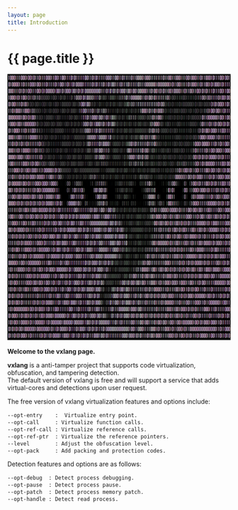 ```yaml
---
layout: page
title: Introduction
---
```


# {{ page.title }}

<div align="center">
   <a href="https://vxlang.github.io/">
      <img src="image/vxlang.gif" loop=infinite width="800" height="600" />
   </a>
</div>
  
**Welcome to the vxlang page.**
  
**vxlang** is a anti-tamper project that supports code virtualization, obfuscation, and tampering detection.   
The default version of vxlang is free and will support a service that adds virtual-cores and detections upon user request.  
  
The free version of vxlang virtualization features and options include:
```
--opt-entry    :  Virtualize entry point.
--opt-call     : Virtualize function calls.
--opt-ref-call : Virtualize reference calls.
--opt-ref-ptr  : Virtualize the reference pointers.
--level        : Adjust the obfuscation level.
--opt-pack     : Add packing and protection codes.
```
  
Detection features and options are as follows:
```
--opt-debug  : Detect process debugging. 
--opt-pause  : Detect process pause. 
--opt-patch  : Detect process memory patch.
--opt-handle : Detect read process.
```


